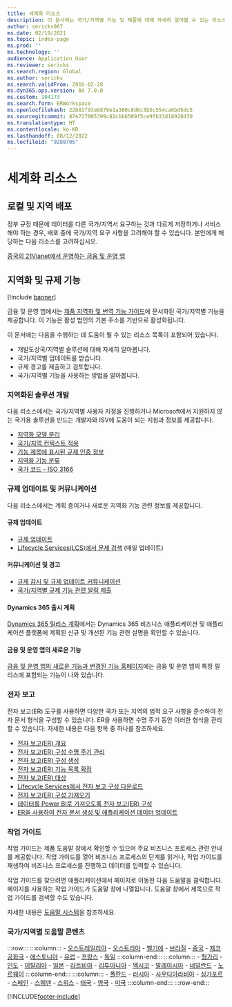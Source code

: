```yaml
---
title: 세계화 리소스
description: 이 문서에는 국가/지역별 기능 및 제품에 대해 자세히 알아볼 수 있는 리소스 목록이 포함되어 있습니다.
author: sericks007
ms.date: 02/19/2021
ms.topic: index-page
ms.prod: ''
ms.technology: ''
audience: Application User
ms.reviewer: sericks
ms.search.region: Global
ms.author: sericks
ms.search.validFrom: 2016-02-28
ms.dyn365.ops.version: AX 7.0.0
ms.custom: 104173
ms.search.form: ERWorkspace
ms.openlocfilehash: 22b81f93a6879e1a380c8d6c3b5c554ca6bd5dc5
ms.sourcegitcommit: 87e727005399c82cbb6509f5ce9fb33d18928d30
ms.translationtype: HT
ms.contentlocale: ko-KR
ms.lasthandoff: 08/12/2022
ms.locfileid: "9288705"
---
```

# <a name="globalization-resources"></a>세계화 리소스

## <a name="local-and-regional-deployments"></a>로컬 및 지역 배포
정부 규정 때문에 데이터를 다른 국가/지역서 요구하는 것과 다르게 저장하거나 서비스해야 하는 경우, 배포 중에 국가/지역 요구 사항을 고려해야 할 수 있습니다. 본인에게 해당하는 다음 리소스를 고려하십시오.

[중국의 21Vianet에서 운영하는 금융 및 운영 앱](../deployment/china-local-deployment.md)

## <a name="localization-and-regulatory-features"></a>지역화 및 규제 기능

[!include [banner](../includes/banner.md)]

금융 및 운영 앱에서는 [제품 지역화 및 번역 기능 가이드](https://aka.ms/dynamics_365_international_availability_deck)에 문서화된 국가/지역별 기능을 제공합니다. 이 기능은 활성 법인의 기본 주소를 기반으로 활성화됩니다. 

이 문서에는 다음을 수행하는 데 도움이 될 수 있는 리소스 목록이 포함되어 있습니다. 
- 개발도상국/지역별 솔루션에 대해 자세히 알아봅니다.
- 국가/지역별 업데이트를 받습니다.
- 규제 경고를 제출하고 검토합니다.
- 국가/지역별 기능을 사용하는 방법을 알아봅니다.

### <a name="developing-localized-solutions"></a>지역화된 솔루션 개발
다음 리소스에서는 국가/지역별 사용자 지정을 진행하거나 Microsoft에서 지원하지 않는 국가용 솔루션을 만드는 개발자와 ISV에 도움이 되는 지침과 정보를 제공합니다.
-   [지역화 모델 분리](separate-localization-models.md)
-   [국가/지역 컨텍스트 적용](apply-country-context.md)
-   [기능 제목에 표시된 규제 인증 정보](regulatory-certifications.md)
-   [지역화 기능 분류](classify-localization-features.md)
-   [국가 코드 - ISO 3166](https://www.iso.org/iso-3166-country-codes.html)

### <a name="regulatory-updates-and-communication"></a>규제 업데이트 및 커뮤니케이션
다음 리소스에서는 계획 중이거나 새로운 지역화 기능 관련 정보를 제공합니다. 

#### <a name="regulatory-updates"></a>규제 업데이트
-   [규제 업데이트](../../../finance/localizations/regulatory-updates.md)
-   [Lifecycle Services(LCS)에서 문제 검색](../lifecycle-services/issue-search-lcs.md) (매일 업데이트)

#### <a name="communication-and-alerts"></a>커뮤니케이션 및 경고
-   [규제 감시 및 규제 업데이트 커뮤니케이션](regulatory-watch-communication.md)
-   [국가/지역별 규제 기능 관련 알림 제출](submit-localization-alerts.md)

#### <a name="dynamics-365-release-plans"></a>Dynamics 365 출시 계획
[Dynamics 365 릴리스 계획](/business-applications-release-notes/)에서는 Dynamics 365 비즈니스 애플리케이션 및 애플리케이션 플랫폼에 계획된 신규 및 개선된 기능 관련 설명을 확인할 수 있습니다. 

#### <a name="finance-and-operations-apps-whats-new"></a>금융 및 운영 앱의 새로운 기능
[금융 및 운영 앱의 새로운 기능과 변경된 기능 홈페이지](../../fin-ops/get-started/whats-new-changed.md)에는 금융 및 운영 앱의 특정 릴리스에 포함되는 기능이 나와 있습니다.

### <a name="electronic-reporting"></a>전자 보고
전자 보고(ER) 도구를 사용하면 다양한 국가 또는 지역의 법적 요구 사항을 준수하여 전자 문서 형식을 구성할 수 있습니다. ER을 사용하면 수명 주기 동안 이러한 형식을 관리할 수 있습니다. 자세한 내용은 다음 항목 중 하나를 참조하세요.
-   [전자 보고(ER) 개요](../analytics/general-electronic-reporting.md)
-   [전자 보고(ER) 구성 수명 주기 관리](../analytics/general-electronic-reporting-manage-configuration-lifecycle.md)
-   [전자 보고(ER) 구성 생성](../analytics/electronic-reporting-configuration.md)
-   [전자 보고(ER) 기능 목록 확장](../analytics/general-electronic-reporting-formulas-list-extension.md)
-   [전자 보고(ER) 대상](../analytics/electronic-reporting-destinations.md)
-   [Lifecycle Services에서 전자 보고 구성 다운로드](../analytics/download-electronic-reporting-configuration-lcs.md)
-   [전자 보고(ER) 구성 가져오기](../analytics/electronic-reporting-import-ger-configurations.md)
-   [데이터를 Power BI로 가져오도록 전자 보고(ER) 구성](../analytics/general-electronic-reporting-report-configuration-get-data-powerbi.md)
-   [ER을 사용하여 전자 문서 생성 및 애플리케이션 데이터 업데이트](../analytics/generate-electronic-documents-update-application-data.md)

### <a name="task-guides"></a>작업 가이드
작업 가이드는 제품 도움말 창에서 확인할 수 있으며 주요 비즈니스 프로세스 관련 안내를 제공합니다. 작업 가이드를 열어 비즈니스 프로세스의 단계를 읽거나, 작업 가이드를 재생하여 비즈니스 프로세스를 진행하고 데이터를 입력할 수 있습니다.

작업 가이드를 찾으려면 애플리케이션에서 페이지로 이동한 다음 도움말을 클릭합니다. 페이지를 사용하는 작업 가이드가 도움말 창에 나열됩니다. 도움말 창에서 제목으로 작업 가이드를 검색할 수도 있습니다.

자세한 내용은 [도움말 시스템](../../fin-ops/get-started/help-overview.md#task-guides)을 참조하세요.


### <a name="countryregion-specific-help-content"></a>국가/지역별 도움말 콘텐츠
:::row:::
    :::column:::
        - [오스트레일리아](../../../finance/localizations/australia.md)
        - [오스트리아](../../../finance/localizations/austria.md)
        - [벨기에](../../../finance/localizations/belgium.md)
        - [브라질](../../../finance/localizations/brazil.md)
        - [중국](../../../finance/localizations/china.md)
        - [체코 공화국](../../../finance/localizations/czech-republic.md)
        - [에스토니아](../../../finance/localizations/estonia.md)
        - [유럽](../../../finance/localizations/europe.md)
        - [프랑스](../../../finance/localizations/france.md)
        - [독일](../../../finance/localizations/germany.md)
    :::column-end:::
    :::column:::
        - [헝가리](../../../finance/localizations/hungary.md)
        - [인도](../../../finance/localizations/india.md)
        - [이탈리아](../../../finance/localizations/italy.md)
        - [일본](../../../finance/localizations/japan.md)
        - [라트비아](../../../finance/localizations/latvia.md)
        - [리투아니아](../../../finance/localizations/lithuania.md)
        - [멕시코](../../../finance/localizations/mexico.md)
        - [말레이시아](../../../finance/localizations/malaysia.md)
        - [네덜란드](../../../finance/localizations/netherlands.md)
        - [노르웨이](../../../finance/localizations/norway.md)
    :::column-end:::
    :::column:::
        - [폴란드](../../../finance/localizations/poland.md)
        - [러시아](../../../finance/localizations/russia.md)
        - [사우디아라비아](../../../finance/localizations/saudi-arabia.md)
        - [싱가포르](../../../finance/localizations/singapore.md)
        - [스페인](../../../finance/localizations/spain.md)
        - [스웨덴](../../../finance/localizations/sweden.md)
        - [스위스](../../../finance/localizations/switzerland.md)
        - [태국](../../../finance/localizations/thailand.md)
        - [영국](../../../finance/localizations/united-kingdom.md)
        - [미국](../../../finance/localizations/united-states.md)
    :::column-end:::
:::row-end:::








[!INCLUDE[footer-include](../../../includes/footer-banner.md)]

